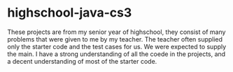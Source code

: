 # highschool-java-cs3
These projects are from my senior year of highschool, they consist of many problems that were given to me by my teacher. The teacher often supplied only the starter code and the test cases for us. We were expected to supply the main. I have a strong understanding of all the coede in the projects, and a decent understanding of most of the starter code.
